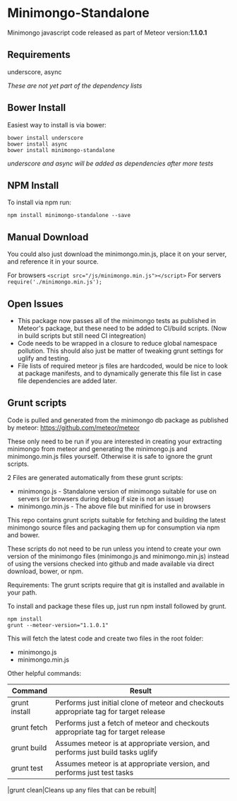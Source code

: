 # Minimongo-Standalone
Minimongo javascript code released as part of Meteor version:**1.1.0.1**

## Requirements
underscore, async

*These are not yet part of the dependency lists*

## Bower Install
Easiest way to install is via bower:
```
bower install underscore
bower install async
bower install minimongo-standalone
```

*underscore and async will be added as dependencies after more tests*

## NPM Install
To install via npm run:

`npm install minimongo-standalone --save`

## Manual Download
You could also just download the minimongo.min.js, place it on your server, and reference it in your source.

For browsers
`<script src="/js/minimongo.min.js"></script>`
For servers
`require('./minimongo.min.js');`

## Open Issues
* This package now passes all of the minimongo tests as published in Meteor's package, but these need to be added to CI/build scripts. (Now in build scripts but still need CI integreation)
* Code needs to be wrapped in a closure to reduce global namespace pollution. This should also just be matter of tweaking grunt settings for uglify and testing.
* File lists of required meteor js files are hardcoded, would be nice to look at package manifests, and to dynamically generate this file list in case file dependencies are added later.

## Grunt scripts
Code is pulled and generated from the minimongo db package as published by meteor: https://github.com/meteor/meteor

These only need to be run if you are interested in creating your extracting minimongo from meteor and generating the minimongo.js and minimongo.min.js files yourself. Otherwise it is safe to ignore the grunt scripts.

2 Files are generated automatically from these grunt scripts:
* minimongo.js - Standalone version of minimongo suitable for use on servers (or browsers during debug if size is not an issue)
* minimongo.min.js - The above file but minified for use in browsers

This repo contains grunt scripts suitable for fetching and building the latest minimongo source files and packaging them up for consumption via npm and bower.

These scripts do not need to be run unless you intend to create your own version of the minimongo files (minimongo.js and minimongo.min.js) instead of using the versions checked into github and made available via direct download, bower, or npm.

Requirements:
The grunt scripts require that git is installed and available in your path.

To install and package these files up, just run npm install followed by grunt.

```
npm install
grunt --meteor-version="1.1.0.1"
```

This will fetch the latest code and create two files in the root folder:
* minimongo.js
* minimongo.min.js

Other helpful commands:

|Command|Result|
|-------|--------|
|grunt install|Performs just initial clone of meteor and checkouts appropriate tag for target release|
|grunt fetch|Performs just a fetch of meteor and checkouts appropriate tag for target release|
|grunt build|Assumes meteor is at appropriate version, and performs just build tasks uglify|
|grunt test|Assumes meteor is at appropriate version, and performs just test tasks|

|grunt clean|Cleans up any files that can be rebuilt|

